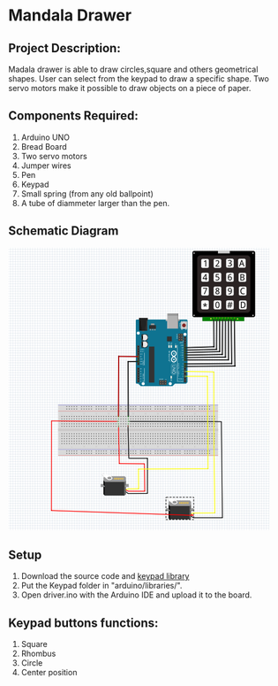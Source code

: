 # Mandala Drawer
## Project Description:
Madala drawer is able to draw  circles,square and others geometrical shapes. User can select from the keypad to draw a specific shape.
Two servo motors make it possible to draw objects on a piece of paper.

## Components Required:
1.	Arduino UNO
2.	Bread Board
3.	Two servo motors
4.	Jumper wires 
5.	Pen
6.	Keypad
7.	Small spring (from any old ballpoint)
8.	A tube of diammeter larger than the pen.

## Schematic Diagram
![Schematic](https://github.com/artyar-tui/mandala-drawer/blob/master/Schematic/Schematic.PNG)

## Setup
1. Download the source code and [keypad library](http://playground.arduino.cc/Code/Keypad#Download)
2. Put the Keypad folder in "arduino/libraries/".
3. Open driver.ino with the Arduino IDE and upload it to the board.

## Keypad buttons functions:
1.  Square
2.  Rhombus
3.  Circle
4.  Center position
